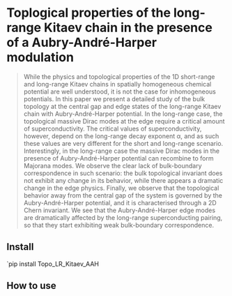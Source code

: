 # Toplogical properties of the long-range Kitaev chain in the presence of a Aubry-André-Harper modulation

> While the physics and topological properties of the 1D short-range and long-range Kitaev chains in
spatially homogeneous chemical potential are well understood, it is not the case for inhomogeneous
potentials. In this paper we present a detailed study of the bulk topology at the central gap and
edge states of the long-range Kitaev chain with Aubry-André-Harper potential. In the long-range
case, the topological massive Dirac modes at the edge require a critical amount of superconductivity.
The critical values of superconductivity, however, depend on the long-range decay exponent α, and
as such these values are very different for the short and long-range scenario. Interestingly, in the
long-range case the massive Dirac modes in the presence of Aubry-André-Harper potential can
recombine to form Majorana modes. We observe the clear lack of bulk-boundary correspondence in
such scenario: the bulk topological invariant does not exhibit any change in its behavior, while there
appears a dramatic change in the edge physics. Finally, we observe that the topological behavior
away from the central gap of the system is governed by the Aubry-André-Harper potential, and it
is characterised through a 2D Chern invariant. We see that the Aubry-André-Harper edge modes
are dramatically affected by the long-range superconducting pairing, so that they start exhibiting
weak bulk-boundary correspondence.

## Install

`pip install Topo_LR_Kitaev_AAH

## How to use
